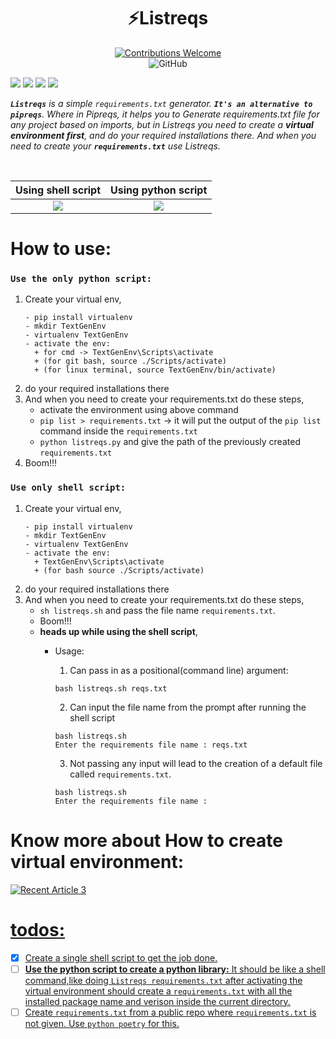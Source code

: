 <h1 align="center">⚡Listreqs</h1>
<p align="center">
<a href=""><img alt="Contributions Welcome" src="https://img.shields.io/badge/contributions-welcome-brightgreen?style=for-the-badge&labelColor=black&logo=github"></a>
<br/>
<img alt="GitHub" src="https://img.shields.io/github/license/soumya997/Listreqs?style=for-the-badge">

</p>
 
<p align="center">

 <img src="https://forthebadge.com/images/badges/built-with-love.svg"> <img src="https://forthebadge.com/images/badges/made-with-python.svg"> <img src="https://forthebadge.com/images/badges/open-source.svg"> <img src="https://forthebadge.com/images/badges/made-with-reason.svg">

</p>

<i>
<strong><code>Listreqs</code></strong> is a simple <code>requirements.txt</code> generator. <strong><code>It's an alternative to pipreqs</code></strong>. Where in Pipreqs, it helps you to Generate requirements.txt file for any project based on imports, but in Listreqs you need to create a <strong>virtual environment first</strong>, and do your required installations there. And when you need to create your <strong><code>requirements.txt</code></strong> use Listreqs.
</i>

</p>
<br>

<!-- ![ezgif-6-11ef5ffcbfc5](https://user-images.githubusercontent.com/54326088/136756679-5c8328fd-7fda-462e-8d3a-fd4e1c063553.gif)
![libreqs1](https://user-images.githubusercontent.com/40317114/136805935-ed7a07a2-8406-44e2-8ec6-50296cc9f7d1.gif)
 -->
| Using shell script             |  Using python script |
:-------------------------:|:-------------------------:
![](https://im.ezgif.com/tmp/ezgif-1-c4babba09e56.gif)  |  ![](https://user-images.githubusercontent.com/54326088/136756679-5c8328fd-7fda-462e-8d3a-fd4e1c063553.gif)



# How to use:
### `Use the only python script:`
1. Create your virtual env, 
    ```
    - pip install virtualenv
    - mkdir TextGenEnv
    - virtualenv TextGenEnv
    - activate the env:  
      + for cmd -> TextGenEnv\Scripts\activate 
      + (for git bash, source ./Scripts/activate)
      + (for linux terminal, source TextGenEnv/bin/activate)
    ```
2. do your required installations there
3. And when you need to create your requirements.txt do these steps,
    - activate the environment using above command
    - `pip list > requirements.txt` -> it will put the output of the `pip list` command inside the `requirements.txt`
    - `python listreqs.py`  and give the path of the previously created `requirements.txt`
4. Boom!!!


### `Use only shell script:`
1. Create your virtual env, 
    ```
    - pip install virtualenv
    - mkdir TextGenEnv
    - virtualenv TextGenEnv
    - activate the env:  
      + TextGenEnv\Scripts\activate 
      + (for bash source ./Scripts/activate)
    ```
2. do your required installations there
3. And when you need to create your requirements.txt do these steps,
    - `sh listreqs.sh` and pass the file name `requirements.txt`.
    - Boom!!!
    - **heads up while using the shell script**,
       + Usage:
         1. Can pass in as a positional(command line) argument:
         ```
         bash listreqs.sh reqs.txt
         ```

         2. Can input the file name from the prompt after running the shell script
         ```
         bash listreqs.sh
         Enter the requirements file name : reqs.txt
         ```

         3. Not passing any input will lead to the creation of a default file called `requirements.txt`.
         ```
         bash listreqs.sh
         Enter the requirements file name : 
         ```

# Know more about How to create virtual environment:
<a target="_blank" href="https://github-readme-medium-recent-article.vercel.app/medium/@khanfarhan10/3"><img src="https://github-readme-medium-recent-article.vercel.app/medium/@khanfarhan10/3" alt="Recent Article 3"> 

# todos:

- [x] Create a single shell script to get the job done.
- [ ] **Use the python script to create a python library:** 
      It should be like a shell command,like doing `Listreqs requirements.txt` after activating the virtual environment should create a `requirements.txt` with all the installed package         name and verison inside the current directory.  
- [ ] Create `requirements.txt` from a public repo where `requirements.txt` is not given. Use `python poetry` for this.
